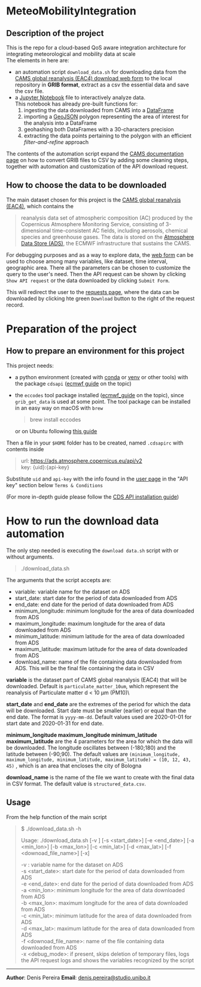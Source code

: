 # MeteoMobilityIntegration

Description of the project
--------------------------

This is the repo for a cloud-based QoS aware integration architecture for integrating meteorological and mobility data at scale\
The elements in here are:
* an automation script `download_data.sh` for downloading data from the [CAMS global reanalysis (EAC4) download web form][cams_download_page] to the local repository in **GRIB format**, extract as a csv the essential data and save the csv file.
* a [Jupyter Notebook][jp_homepage] file to interactively analyze data. \
This notebook has already pre-built functions for:
    1. ingesting the data downloaded from CAMS into a [DataFrame][df_docs]
    2. importing a [GeoJSON][geojson] polygon representing the area of interest for the analysis into a DataFrame
    3. geohashing both DataFrames with a 30-characters precision
    4. extracting the data points pertaining to the polygon with an efficient *filter-and-refine* approach

The contents of the automation script expand the [CAMS documentation page][grib2csv_convert_docs] on how to convert GRIB files to CSV by adding some cleaning steps, together with automation and customization of the API download request.

## How to choose the data to be downloaded

The main dataset chosen for this project is the [CAMS global reanalysis (EAC4)][CAMS dataset], which contains the 
> reanalysis data set of atmospheric composition (AC) produced by the Copernicus Atmosphere Monitoring Service, consisting of 3-dimensional time-consistent AC fields, including aerosols, chemical species and greenhouse gases.
The data is stored on the [Atmosphere Data Store (ADS)][ads_docs], the ECMWF infrastructure that sustains the CAMS.

For debugging purposes and as a way to explore data, the [web form][cams_download_page] can be used to choose among many variables, like dataset, time interval, geographic area.
There all the parameters can be chosen to customize the query to the user's need.
Then the API request can be shown by clicking `Show API request` or the data downloaded by clicking `Submit Form`.

This will redirect the user to the [requests page][your_requests], where the data can be downloaded by clicking hte green `Download` button to the right of the request record.

Preparation of the project
==========================
How to prepare an environment for this project
----------------------------------------------

This project needs:
* a python environment (created with [conda][conda_home] or [venv][venv_home] or other tools) with the package `cdsapi` ([ecmwf guide][cdsapi_guide] on the topic)
* the `eccodes` tool package installed ([ecmwf_guide][eccodes_guide] on the topic), since `grib_get_data` is used at some point.
The tool package can be installed in an easy way on macOS with `brew`
    > brew install eccodes
    
    or on Ubuntu following [this guide](https://gist.github.com/MHBalsmeier/a01ad4e07ecf467c90fad2ac7719844a)

Then a file in your `$HOME` folder has to be created, named `.cdsapirc` with contents inside
> url: https://ads.atmosphere.copernicus.eu/api/v2 \
> key: {uid}:{api-key}

Substitute `uid` and `api-key` with the info found in the [user page][user_page] in the "API key" section below `Terms & Conditions`

(For more in-depth guide please follow the [CDS API installation guide][cds_install_guide])


# How to run the download data automation

The only step needed is executing the `download data.sh` script with or without arguments.

> ./download_data.sh

The arguments that the script accepts are:
* variable: variable name for the dataset on ADS
* start_date: start date for the period of data downloaded from ADS
* end_date: end date for the period of data downloaded from ADS
* minimum_longitude: minimum longitude for the area of data downloaded from ADS
* maximum_longitude: maximum longitude for the area of data downloaded from ADS
* minimum_latitude: minimum latitude for the area of data downloaded from ADS
* maximum_latitude: maximum latitude for the area of data downloaded from ADS
* download_name: name of the file containing data downloaded from ADS. This will be the final file containing the data in CSV

**variable** is the dataset part of CAMS global reanalysis (EAC4) that will be downloaded. Default is `particulate_matter_10um`, which represent the reanalysis of Particulate matter d < 10 µm (PM10)\

**start_date** and **end_date** are the extremes of the period for which the data will be downloaded. Start date must be smaller (earlier) or equal than the end date. The format is `yyyy-mm-dd`. Default values used are 2020-01-01 for start date and 2020-01-31 for end date.

**minimum_longitude maximum_longitude minimum_latitude maximum_latitude** are the 4 parameters for the area for which the data will be downloaded. The longitude oscillates between (-180;180) and the latitude between (-90;90). The default values are `(minimum_longitude, maximum_longitude, minimum_latitude, maximum_latitude) = (10, 12, 43, 45)` , which is an area that encloses the city of Bologna

**download_name** is the name of the file we want to create with the final data in CSV format. The default value is `structured_data.csv`.


## Usage


From the help function of the main script
> $ ./download_data.sh -h
>
> Usage: ./download_data.sh [-v <variable>] [-s <start_date>] [-e <end_date>] [-a <min_lon>] [-b <max_lon>] [-c <min_lat>] [-d <max_lat>] [-f <downoad_file_name>] [-x]
> 
> -v <variable>: variable name for the dataset on ADS\
> -s <start_date>: start date for the period of data downloaded from ADS\
> -e <end_date>: end date for the period of data downloaded from ADS\
> -a <min_lon>: minimum longitude for the area of data downloaded from ADS\
> -b <max_lon>: maximum longitude for the area of data downloaded from ADS\
> -c <min_lat>: minimum latitude for the area of data downloaded from ADS\
> -d <max_lat>: maximum latitude for the area of data downloaded from ADS\
> -f <downoad_file_name>: name of the file containing data downloaded from ADS\
> -x <debug_mode>: if present, skips deletion of temporary files, logs the API request logs and shows the variables recognized by the script

__________________________________________________________________________________

**Author**: Denis Pereira
**Email**: denis.pereira@studio.unibo.it

[cams_download_page]: https://ads.atmosphere.copernicus.eu/cdsapp#!/dataset/cams-global-reanalysis-eac4?tab=form "Download web form"
[jp_homepage]: https://jupyter.org/ "Jupyter main page"
[df_docs]: https://spark.apache.org/docs/2.2.0/sql-programming-guide.html#datasets-and-dataframes "Spark 2.2.0 docs entry for DataFrame"
[geojson]: https://geojson.org/ "GeoJSON documentation main page"
[CAMS dataset]: https://www.ecmwf.int/en/forecasts/dataset/cams-global-reanalysis
[ads_docs]: https://confluence.ecmwf.int/display/CKB/Atmosphere+Data+Store+%28ADS%29+documentation
[your_requests]: https://ads.atmosphere.copernicus.eu/cdsapp#!/yourrequests?tab=form
[grib2csv_convert_docs]: https://confluence.ecmwf.int/display/CKB/How+to+convert+GRIB+to+CSV
[conda_home]: https://docs.conda.io/en/latest/miniconda.html
[venv_home]: https://docs.python.org/3/library/venv.html
[eccodes_guide]: https://confluence.ecmwf.int/display/ECC/ecCodes+installation
[cdsapi_guide]: https://confluence.ecmwf.int/display/CKB/How+to+download+ERA5#HowtodownloadERA5-First:InstallCDSAPIonyourmachine
[cds_install_guide]: https://ads.atmosphere.copernicus.eu/api-how-to
[user_page]: https://ads.atmosphere.copernicus.eu/user/

